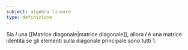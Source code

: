 ```yaml
---
subject: algebra lineare
type: definizione
---
```

Sia $I$ una [[Matrice diagonale|matrice diagonale]], allora $I$ è una matrice identità se gli elementi sulla diagonale principale sono tutti $1$.